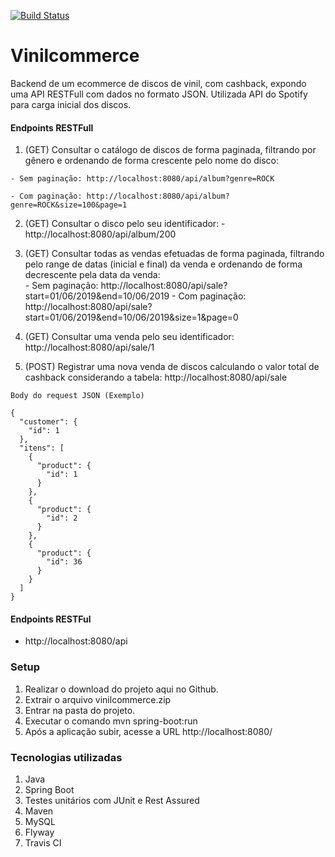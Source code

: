 [![Build Status](https://travis-ci.org/reginaldolribeiro/vinilcommerce.svg?branch=master)](https://travis-ci.org/reginaldolribeiro/vinilcommerce)
# Vinilcommerce

Backend de um ecommerce de discos de vinil, com cashback, expondo uma API RESTFull com dados no formato JSON. 
Utilizada API do Spotify para carga inicial dos discos.

  #### Endpoints RESTFull
  1. (GET) Consultar o catálogo de discos de forma paginada, filtrando por gênero e
  ordenando de forma crescente pelo nome do disco:
  
    - Sem paginação: http://localhost:8080/api/album?genre=ROCK
    
    - Com paginação: http://localhost:8080/api/album?genre=ROCK&size=100&page=1

  2. (GET) Consultar o disco pelo seu identificador: 
    - http://localhost:8080/api/album/200

  3. (GET) Consultar todas as vendas efetuadas de forma paginada, filtrando pelo range
  de datas (inicial e final) da venda e ordenando de forma decrescente pela
  data da venda:    
    - Sem paginação: http://localhost:8080/api/sale?start=01/06/2019&end=10/06/2019
    - Com paginação: http://localhost:8080/api/sale?start=01/06/2019&end=10/06/2019&size=1&page=0

  4. (GET) Consultar uma venda pelo seu identificador: http://localhost:8080/api/sale/1

  5. (POST) Registrar uma nova venda de discos calculando o valor total de cashback
  considerando a tabela: http://localhost:8080/api/sale
    
    Body do request JSON (Exemplo)
    
    {
      "customer": {
        "id": 1
      },
      "itens": [
        {
          "product": {
            "id": 1
          }
        },
        {
          "product": {
            "id": 2
          }
        },
        {
          "product": {
            "id": 36
          }
        }
      ]
    }
    
  #### Endpoints RESTFul
   - http://localhost:8080/api
   
  ### Setup
  1. Realizar o download do projeto aqui no Github.
  2. Extrair o arquivo vinilcommerce.zip
  3. Entrar na pasta do projeto.
  4. Executar o comando mvn spring-boot:run
  5. Após a aplicação subir, acesse a URL http://localhost:8080/
  
  ### Tecnologias utilizadas
  1. Java
  2. Spring Boot
  3. Testes unitários com JUnit e Rest Assured
  4. Maven
  5. MySQL
  6. Flyway
  7. Travis CI
